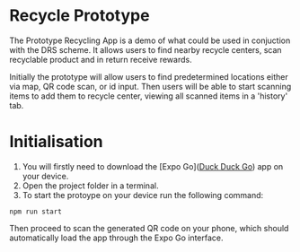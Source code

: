 # Recycle Prototype

The Prototype Recycling App is a demo of what could be used in conjuction with the DRS scheme. It allows users to find nearby recycle centers, scan recyclable product and in return receive rewards.

Initially the prototype will allow users to find predetermined locations either via map, QR code scan, or id input. Then users will be able to start scanning items to add them to recycle center, viewing all scanned items in a 'history' tab.

# Initialisation

1. You will firstly need to download the [Expo Go]([Duck Duck Go](https://duckduckgo.com)) app on your device.
2. Open the project folder in a terminal.
3. To start the protoype on your device run the following command:

```
npm run start
```

Then proceed to scan the generated QR code on your phone, which should automatically load the app through the Expo Go interface.
